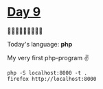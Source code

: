 # [Day 9](https://adventofcode.com/2022/day/9) 
:gift::gift::gift::gift::gift::gift::gift::gift::gift:

Today's language: **php**

My very first php-program :v:
```shell
php -S localhost:8000 -t .
firefox http://localhost:8000
```
